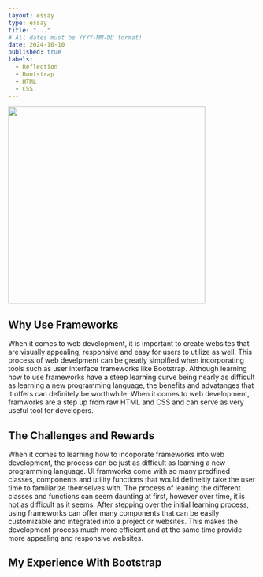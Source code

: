 ```yaml
---
layout: essay
type: essay
title: "..."
# All dates must be YYYY-MM-DD format!
date: 2024-10-10
published: true
labels:
  - Reflection
  - Bootstrap
  - HTML
  - CSS
---
```


<img width="400px" class="rounded float-start pe-4" src="../img/CodingStandards.png">

## Why Use Frameworks

When it comes to web development, it is important to create websites that are visually appealing, responsive and easy for users to utilize as well. This process of web develpment can be greatly simplfied when incorporating tools such as user interface frameworks like Bootstrap. Although learning how to use frameworks have a steep learning curve being nearly as difficult as learning a new programming language, the benefits and advatanges that it offers can definitely be worthwhile. When it comes to web development, framworks are a step up from raw HTML and CSS and can serve as very useful tool for developers. 

## The Challenges and Rewards

When it comes to learning how to incoporate frameworks into web development, the process can be just as difficult as learning a new programming language. UI framworks come with so many predfined classes, components and utility functions that would defineitly take the user time to familiarize themselves with. The process of leaning the different classes and functions can seem daunting at first, however over time, it is not as difficult as it seems. After stepping over the initial learning process, using frameworks can offer many components that can be easily customizable and integrated into a project or websites. This makes the development process much more efficient and at the same time provide more appealing and responsive websites. 

## My Experience With Bootstrap



